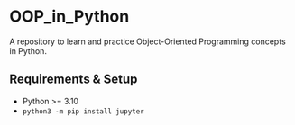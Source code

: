 # OOP_in_Python

A repository to learn and practice Object-Oriented Programming concepts in Python.

## Requirements & Setup

- Python >= 3.10
- `python3 -m pip install jupyter`